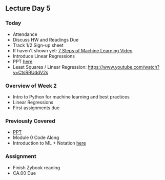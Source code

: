 ## Lecture Day 5

### Today

- Attendance
- Discuss HW and Readings Due
- Track 1/2 Sign-up sheet
- If haven't shown yet: [7 Steps of Machine Learning Video](https://www.youtube.com/watch?v=nKW8Ndu7Mjw)
- Introduce Linear Regressions
- PPT [here](../../../../FA25/CSC422/Module%201%20-%20Intro/ml_overview_linear_regressions.pptx)
- Least Squares / Linear Regression: https://www.youtube.com/watch?v=CtsRRUddV2s

### Overview of Week 2

- Intro to Python for machine learning and best practices
- Linear Regressions
- First assignments due

### Previously Covered

- [PPT](https://docs.google.com/presentation/d/1kSuQyW5DTnkVaZEjGYCkfOxvzCqGEFzWBy4e9Uedd9k/edit?slide=id.g18ade992fa_6_757#slide=id.g18ade992fa_6_757)
- Module 0 Code Along
- Introduction to ML + Notation [here](../../../../FA25/CSC422/Module%201%20-%20Intro/ml_overview_linear_regressions.pptx)

### Assignment

- Finish Zybook reading
- CA.00 Due